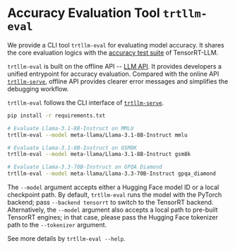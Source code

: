 # Accuracy Evaluation Tool `trtllm-eval`

We provide a CLI tool `trtllm-eval` for evaluating model accuracy. It shares the core evaluation logics with the [accuracy test suite](../../tests/integration/defs/accuracy) of TensorRT-LLM.

`trtllm-eval` is built on the offline API -- [LLM API](https://nvidia.github.io/TensorRT-LLM/llm-api/index.html). It provides developers a unified entrypoint for accuracy evaluation. Compared with the online API [`trtllm-serve`](https://nvidia.github.io/TensorRT-LLM/commands/trtllm-serve.html), offline API provides clearer error messages and simplifies the debugging workflow.

`trtllm-eval` follows the CLI interface of [`trtllm-serve`](https://nvidia.github.io/TensorRT-LLM/commands/trtllm-serve.html).

```bash
pip install -r requirements.txt

# Evaluate Llama-3.1-8B-Instruct on MMLU
trtllm-eval --model meta-llama/Llama-3.1-8B-Instruct mmlu

# Evaluate Llama-3.1-8B-Instruct on GSM8K
trtllm-eval --model meta-llama/Llama-3.1-8B-Instruct gsm8k

# Evaluate Llama-3.3-70B-Instruct on GPQA Diamond
trtllm-eval --model meta-llama/Llama-3.3-70B-Instruct gpqa_diamond
```

The `--model` argument accepts either a Hugging Face model ID or a local checkpoint path. By default, `trtllm-eval` runs the model with the PyTorch backend; pass `--backend tensorrt` to switch to the TensorRT backend. Alternatively, the `--model` argument also accepts a local path to pre-built TensorRT engines; in that case, please pass the Hugging Face tokenizer path to the `--tokenizer` argument.

See more details by `trtllm-eval --help`.
